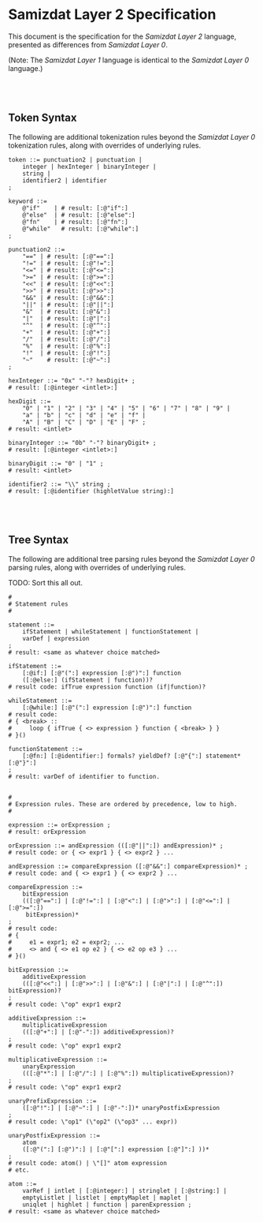 Samizdat Layer 2 Specification
==============================

This document is the specification for the *Samizdat Layer 2* language,
presented as differences from *Samizdat Layer 0*.

(Note: The *Samizdat Layer 1* language is identical to the *Samizdat Layer 0*
language.)


<br><br>
Token Syntax
------------

The following are additional tokenization rules beyond the
*Samizdat Layer 0* tokenization rules, along with overrides of underlying
rules.

```
token ::= punctuation2 | punctuation |
    integer | hexInteger | binaryInteger |
    string |
    identifier2 | identifier
;

keyword ::=
    @"if"    | # result: [:@"if":]
    @"else"  | # result: [:@"else":]
    @"fn"    | # result: [:@"fn":]
    @"while"   # result: [:@"while":]
;

punctuation2 ::=
    "==" | # result: [:@"==":]
    "!=" | # result: [:@"!=":]
    "<=" | # result: [:@"<=":]
    ">=" | # result: [:@">=":]
    "<<" | # result: [:@"<<":]
    ">>" | # result: [:@">>":]
    "&&" | # result: [:@"&&":]
    "||" | # result: [:@"||":]
    "&"  | # result: [:@"&":]
    "|"  | # result: [:@"|":]
    "^"  | # result: [:@"^":]
    "+"  | # result: [:@"+":]
    "/"  | # result: [:@"/":]
    "%"  | # result: [:@"%":]
    "!"  | # result: [:@"!":]
    "~"    # result: [:@"~":]
;

hexInteger ::= "0x" "-"? hexDigit+ ;
# result: [:@integer <intlet>:]

hexDigit ::=
    "0" | "1" | "2" | "3" | "4" | "5" | "6" | "7" | "8" | "9" |
    "a" | "b" | "c" | "d" | "e" | "f" |
    "A" | "B" | "C" | "D" | "E" | "F" ;
# result: <intlet>

binaryInteger ::= "0b" "-"? binaryDigit+ ;
# result: [:@integer <intlet>:]

binaryDigit ::= "0" | "1" ;
# result: <intlet>

identifier2 ::= "\\" string ;
# result: [:@identifier (highletValue string):]
```


<br><br>
Tree Syntax
-----------

The following are additional tree parsing rules beyond the
*Samizdat Layer 0* parsing rules, along with overrides of underlying
rules.

TODO: Sort this all out.

```
#
# Statement rules
#

statement ::=
    ifStatement | whileStatement | functionStatement |
    varDef | expression
;
# result: <same as whatever choice matched>

ifStatement ::=
    [:@if:] [:@"(":] expression [:@")":] function
    ([:@else:] (ifStatement | function))?
# result code: ifTrue expression function (if|function)?

whileStatement ::=
    [:@while:] [:@"(":] expression [:@")":] function
# result code:
# { <break> ::
#     loop { ifTrue { <> expression } function { <break> } }
# }()

functionStatement ::=
    [:@fn:] [:@identifier:] formals? yieldDef? [:@"{":] statement* [:@"}":]
;
# result: varDef of identifier to function.


#
# Expression rules. These are ordered by precedence, low to high.
#

expression ::= orExpression ;
# result: orExpression

orExpression ::= andExpression (([:@"||":]) andExpression)* ;
# result code: or { <> expr1 } { <> expr2 } ...

andExpression ::= compareExpression ([:@"&&":] compareExpression)* ;
# result code: and { <> expr1 } { <> expr2 } ...

compareExpression ::=
    bitExpression
    (([:@"==":] | [:@"!=":] | [:@"<":] | [:@">":] | [:@"<=":] | [:@">=":])
     bitExpression)*
;
# result code:
# {
#     e1 = expr1; e2 = expr2; ...
#     <> and { <> e1 op e2 } { <> e2 op e3 } ...
# }()

bitExpression ::=
    additiveExpression
    (([:@"<<":] | [:@">>":] | [:@"&":] | [:@"|":] | [:@"^":]) bitExpression)?
;
# result code: \"op" expr1 expr2

additiveExpression ::=
    multiplicativeExpression
    (([:@"+":] | [:@"-":]) additiveExpression)?
;
# result code: \"op" expr1 expr2

multiplicativeExpression ::=
    unaryExpression
    (([:@"*":] | [:@"/":] | [:@"%":]) multiplicativeExpression)?
;
# result code: \"op" expr1 expr2

unaryPrefixExpression ::=
    ([:@"!":] | [:@"~":] | [:@"-":])* unaryPostfixExpression
;
# result code: \"op1" (\"op2" (\"op3" ... expr))

unaryPostfixExpression ::=
    atom
    ([:@"(":] [:@")":] | [:@"[":] expression [:@"]":] ))*
;
# result code: atom() | \"[]" atom expression
# etc.

atom ::=
    varRef | intlet | [:@integer:] | stringlet | [:@string:] |
    emptyListlet | listlet | emptyMaplet | maplet |
    uniqlet | highlet | function | parenExpression ;
# result: <same as whatever choice matched>
```
